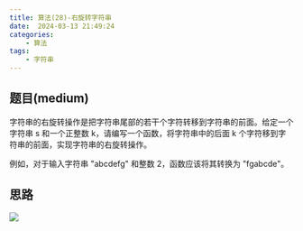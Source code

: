 ```yaml
---
title: 算法(28)-右旋转字符串 
date:  2024-03-13 21:49:24
categories:
    - 算法
tags:
    - 字符串
---
```


## 题目(medium)

字符串的右旋转操作是把字符串尾部的若干个字符转移到字符串的前面。给定一个字符串 s 和一个正整数 k，请编写一个函数，将字符串中的后面 k 个字符移到字符串的前面，实现字符串的右旋转操作。 

例如，对于输入字符串 "abcdefg" 和整数 2，函数应该将其转换为 "fgabcde"。

<!-- more -->

## 思路

![](https://code-thinking-1253855093.file.myqcloud.com/pics/20231106172058.png)
